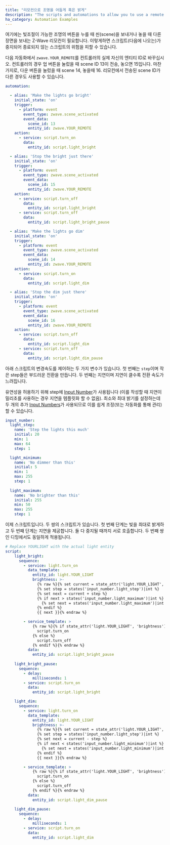 ```yaml
---
title: "리모컨으로 조명을 어둡게 혹은 밝게"
description: "The scripts and automations to allow you to use a remote to dim and brighten a light"
ha_category: Automation Examples
---
```


여기에는 빛조절이 가능한 조명의 버튼을 누를 때 씬(scene)을 보내거나 놓을 때 다른 장면을 보내는 Z-Wave 리모컨이 필요합니다. 이렇게하면 스크립트(다음에 나오는)가 중지되어 종료되지 않는 스크립트의 위험을 피할 수 있습니다.

다음 자동화에서 `zwave.YOUR_REMOTE`를 컨트롤러의 실제 자신의 엔티티 ID로 바꾸십시오. 컨트롤러의 경우 업 버튼을 눌렀을 때 scene ID 13이 전송, 놓으면 15입니다. 마찬가지로, 다운 버튼을 눌렀을 때 scene 14, 놓을때 16. 리모컨에서 전송된 scene ID가 다른 경우도 사용할 수 있습니다.

```yaml
automation: 

  - alias: 'Make the lights go bright'
    initial_state: 'on'
    trigger:
      - platform: event
        event_type: zwave.scene_activated
        event_data:
          scene_id: 13
          entity_id: zwave.YOUR_REMOTE
    action:
      - service: script.turn_on
        data:
          entity_id: script.light_bright

  - alias: 'Stop the bright just there'
    initial_state: 'on'
    trigger:
      - platform: event
        event_type: zwave.scene_activated
        event_data:
          scene_id: 15
          entity_id: zwave.YOUR_REMOTE
    action:
      - service: script.turn_off
        data:
          entity_id: script.light_bright
      - service: script.turn_off
        data:
          entity_id: script.light_bright_pause

  - alias: 'Make the lights go dim'
    initial_state: 'on'
    trigger:
      - platform: event
        event_type: zwave.scene_activated
        event_data:
          scene_id: 14
          entity_id: zwave.YOUR_REMOTE
    action:
      - service: script.turn_on
        data:
          entity_id: script.light_dim

  - alias: 'Stop the dim just there'
    initial_state: 'on'
    trigger:
      - platform: event
        event_type: zwave.scene_activated
        event_data:
          scene_id: 16
          entity_id: zwave.YOUR_REMOTE
    action:
      - service: script.turn_off
        data:
          entity_id: script.light_dim
      - service: script.turn_off
        data:
          entity_id: script.light_dim_pause
```

아래 스크립트의 변경속도를 제어하는 ​​두 가지 변수가 있습니다. 첫 번째는 `step`이며 작은 step들은 부드러운 전환을 만듭니다. 두 번째는 지연이며 지연이 클수록 전환 속도가 느려집니다.

유연성을 허용하기 위해 step에 [Input Number](/integrations/input_number/)가 사용됩니다 (이를 작성할 때 지연이 밀리초를 사용하는 경우 지연을 템플릿화 할 수 없음). 최소와 최대 밝기를 설정하는데 두 개의 추가 [Input Numbers](/integrations/input_number/)가 사용되므로 이를 쉽게 조정(또는 자동화를 통해 관리)할 수 있습니다.

```yaml
input_number:
  light_step:
    name: 'Step the lights this much'
    initial: 20
    min: 1
    max: 64
    step: 1

  light_minimum:
    name: 'No dimmer than this'
    initial: 5
    min: 1
    max: 255
    step: 1
    
  light_maximum:
    name: 'No brighter than this'
    initial: 255
    min: 50
    max: 255
    step: 1
```

이제 스크립트입니다. 두 쌍의 스크립트가 있습니다. 첫 번째 단계는 빛을 최대로 밝게하고 두 번째 단계는 지연을 제공합니다. 둘 다 중지될 때까지 서로 호출합니다. 두 번째 쌍인 디밍에서도 동일하게 적용됩니다.

```yaml
# Replace YOURLIGHT with the actual light entity
script:
    light_bright:
      sequence:
        - service: light.turn_on
          data_template:
            entity_id: light.YOUR_LIGHT
            brightness: >-
              {% raw %}{% set current = state_attr('light.YOUR_LIGHT', 'brightness')|default(0)|int %}
              {% set step = states('input_number.light_step')|int %}
              {% set next = current + step %}
              {% if next > states('input_number.light_maximum')|int %}
                {% set next = states('input_number.light_maximum')|int %}
              {% endif %}
              {{ next }}{% endraw %}

        - service_template: >
            {% raw %}{% if state_attr('light.YOUR_LIGHT', 'brightness')|default(0)|int < states('input_number.light_maximum')|int %}
              script.turn_on
            {% else %}
              script.turn_off
            {% endif %}{% endraw %}
          data:
            entity_id: script.light_bright_pause
        
    light_bright_pause:
      sequence:
        - delay:
            milliseconds: 1
        - service: script.turn_on
          data:
            entity_id: script.light_bright

    light_dim:
      sequence:
        - service: light.turn_on
          data_template:
            entity_id: light.YOUR_LIGHT
            brightness: >-
              {% raw %}{% set current = state_attr('light.YOUR_LIGHT', 'brightness')|default(0)|int %}
              {% set step = states('input_number.light_step')|int %}
              {% set next = current - step %}
              {% if next < states('input_number.light_minimum')|int %}
                {% set next = states('input_number.light_minimum')|int %}
              {% endif %}
              {{ next }}{% endraw %}

        - service_template: >
            {% raw %}{% if state_attr('light.YOUR_LIGHT', 'brightness')|default(0)|int > states('input_number.light_minimum')|int %}
              script.turn_on
            {% else %}
              script.turn_off
            {% endif %}{% endraw %}
          data:
            entity_id: script.light_dim_pause
        
    light_dim_pause:
      sequence:
        - delay:
            milliseconds: 1
        - service: script.turn_on
          data:
            entity_id: script.light_dim
```
